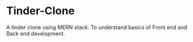 # Tinder-Clone
A tinder clone using MERN stack. To understand basics of Front end and Back end development.
